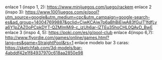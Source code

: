 enlace 1 (inspo 1, 2): https://www.minijuegos.com/juego/rackem
enlace 2 (inspo 3): https://www.1001juegos.com/e/pool?utm_source=google&utm_medium=cpc&utm_campaign=google-search-es&ad_group=140047699887&gclid=CjwKCAjw7p6aBhBiEiwA83fGulT1fdfLya6Y1pZAZ0oPCpkDYT-QZMlmMi9-c_izUh6ar-lZTEu35hoCHL0QAvD_BwE
enlace 3 (inspo 4, 5): https://poki.com/es/g/pool-club
enlace 4(inspo 6,7): http://www.flyordie.com/games/online/games.html?lang=es&game=StraightPool&rs=1
enlace modelo bar 3 caras: https://sketchfab.com/3d-models/bar-4abddf42e1f84937970c618aa2850e98
